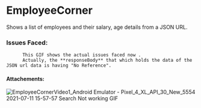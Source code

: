 # EmployeeCorner
Shows a list of employees and their salary, age details from a JSON URL.

###   Issues Faced:
          This GIF shows the actual issues faced now .
          Actually, the **responseBody** that which holds the data of the JSON url data is having "No Reference".
 
 #### Attachements:

![EmployeeCornerVideo1_Android Emulator - Pixel_4_XL_API_30_New_5554 2021-07-11 15-57-57 Search Not working GIF](https://user-images.githubusercontent.com/40599051/125191911-80c50500-e262-11eb-8d3f-773f379aeb74.gif)
